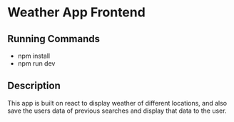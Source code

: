 # Weather App Frontend

## Running Commands
- npm install
- npm run dev

## Description
This app is built on react to display weather of different locations, and also save the users data of previous searches and display that data to the user.